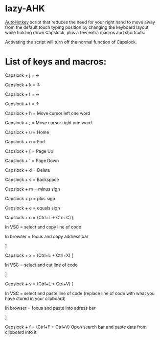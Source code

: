# lazy-AHK

[AutoHotkey](https://www.autohotkey.com/) script that reduces the need for your right hand to move away from the default touch typing position by changing the keyboard layout while holding down Capslock, plus a few extra macros and shortcuts.

Activating the script will turn off the normal function of Capslock.

# List of keys and macros:

Capslock + j = ←

Capslock + k = ↓

Capslock + l = →

Capslock + i = ↑

Capslock + h = Move cursor left one word

Capslock + ; = Move cursor right one word

Capslock + u = Home

Capslock + o = End

Capslock + \[ = Page Up

Capslock + ' = Page Down

Capslock + d = Delete

Capslock + s = Backspace

Capslock + m = minus sign

Capslock + p = plus sign

Capslock + e = equals sign

Capslock + c = (Ctrl+L + Ctrl+C) [

In VSC = select and copy line of code
  
In browser = focus and copy address bar
  
]

Capslock + x = (Ctrl+L + Ctrl+X) [

In VSC = select and cut line of code

]

Capslock + v = (Ctrl+L + Ctrl+V) [

In VSC = select and paste line of code (replace line of code with what you have stored in your clipboard)

In browser = focus and paste into adress bar

]

Capslock + f = (Ctrl+F + Ctrl+V) Open search bar and paste data from clipboard into it


